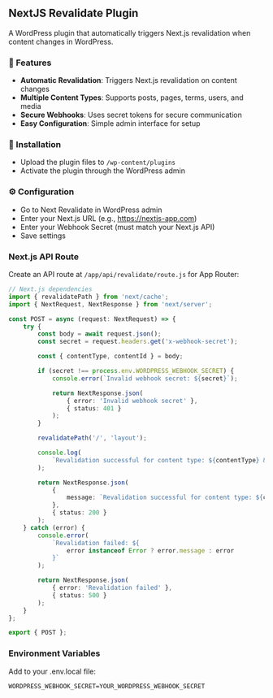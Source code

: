 ## NextJS Revalidate Plugin

A WordPress plugin that automatically triggers Next.js revalidation when content changes in WordPress.

### 🚀 Features

-   **Automatic Revalidation**: Triggers Next.js revalidation on content changes
-   **Multiple Content Types**: Supports posts, pages, terms, users, and media
-   **Secure Webhooks**: Uses secret tokens for secure communication
-   **Easy Configuration**: Simple admin interface for setup

### 🔧 Installation

-   Upload the plugin files to `/wp-content/plugins`
-   Activate the plugin through the WordPress admin

### ⚙️ Configuration

-   Go to Next Revalidate in WordPress admin
-   Enter your Next.js URL (e.g., https://nextjs-app.com)
-   Enter your Webhook Secret (must match your Next.js API)
-   Save settings

### Next.js API Route

Create an API route at `/app/api/revalidate/route.js` for App Router:

```ts
// Next.js dependencies
import { revalidatePath } from 'next/cache';
import { NextRequest, NextResponse } from 'next/server';

const POST = async (request: NextRequest) => {
    try {
        const body = await request.json();
        const secret = request.headers.get('x-webhook-secret');

        const { contentType, contentId } = body;

        if (secret !== process.env.WORDPRESS_WEBHOOK_SECRET) {
            console.error(`Invalid webhook secret: ${secret}`);

            return NextResponse.json(
                { error: 'Invalid webhook secret' },
                { status: 401 }
            );
        }

        revalidatePath('/', 'layout');

        console.log(
            `Revalidation successful for content type: ${contentType} & ID: ${contentId}`
        );

        return NextResponse.json(
            {
                message: `Revalidation successful for content type: ${contentType} & ID: ${contentId}`,
            },
            { status: 200 }
        );
    } catch (error) {
        console.error(
            `Revalidation failed: ${
                error instanceof Error ? error.message : error
            }`
        );

        return NextResponse.json(
            { error: 'Revalidation failed' },
            { status: 500 }
        );
    }
};

export { POST };
```

### Environment Variables

Add to your .env.local file:

```env
WORDPRESS_WEBHOOK_SECRET=YOUR_WORDPRESS_WEBHOOK_SECRET
```
